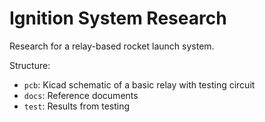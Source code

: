 # Ignition System Research

Research for a relay-based rocket launch system.

Structure:
 - `pcb`: Kicad schematic of a basic relay with testing circuit
 - `docs`: Reference documents
 - `test`: Results from testing

